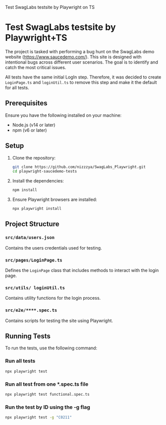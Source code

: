 Test SwagLabs testsite by Playwright on TS

# Test SwagLabs testsite by Playwright+TS

The project is tasked with performing a bug hunt on the SwagLabs demo website
(https://www.saucedemo.com/). This site is designed with intentional bugs across
different user scenarios. The goal is to identify and catch the most critical issues.

All tests have the same initial LogIn step. Therefore, it was decided to create `LoginPage.ts` and `loginUtil.ts` to remove this step and make it the default for all tests.

## Prerequisites

Ensure you have the following installed on your machine:

- Node.js (v14 or later)
- npm (v6 or later)

## Setup

1. Clone the repository:
    ```sh
    git clone https://github.com/nizzzya/SwagLabs_Playwright.git
    cd playwright-saucedemo-tests
    ```

2. Install the dependencies:
    ```sh
    npm install
    ```

3. Ensure Playwright browsers are installed:
    ```sh
    npx playwright install
    ```

## Project Structure

### `src/data/users.json`
Contains the users credentials used for testing.

### `src/pages/LoginPage.ts`
Defines the `LoginPage` class that includes methods to interact with the login page.

### `src/utils/ loginUtil.ts`
Contains utility functions for the login process.

### `src/e2e/****.spec.ts`
Contains scripts for testing the site using Playwright.

## Running Tests

To run the tests, use the following command:

### Run all tests

```sh
npx playwright test
```

### Run all test from one *.spec.ts file

```sh
npx playwright test functional.spec.ts
```

### Run the test by ID using the -g flag

```sh
npx playwright test -g "C0211"
```
